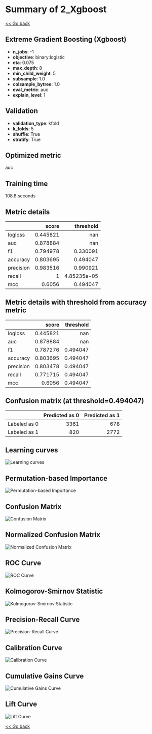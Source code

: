# Summary of 2_Xgboost

[<< Go back](../README.md)


## Extreme Gradient Boosting (Xgboost)
- **n_jobs**: -1
- **objective**: binary:logistic
- **eta**: 0.075
- **max_depth**: 8
- **min_child_weight**: 5
- **subsample**: 1.0
- **colsample_bytree**: 1.0
- **eval_metric**: auc
- **explain_level**: 1

## Validation
 - **validation_type**: kfold
 - **k_folds**: 5
 - **shuffle**: True
 - **stratify**: True

## Optimized metric
auc

## Training time

108.8 seconds

## Metric details
|           |    score |     threshold |
|:----------|---------:|--------------:|
| logloss   | 0.445821 | nan           |
| auc       | 0.878884 | nan           |
| f1        | 0.794978 |   0.330091    |
| accuracy  | 0.803695 |   0.494047    |
| precision | 0.983516 |   0.990921    |
| recall    | 1        |   4.85235e-05 |
| mcc       | 0.6056   |   0.494047    |


## Metric details with threshold from accuracy metric
|           |    score |   threshold |
|:----------|---------:|------------:|
| logloss   | 0.445821 |  nan        |
| auc       | 0.878884 |  nan        |
| f1        | 0.787276 |    0.494047 |
| accuracy  | 0.803695 |    0.494047 |
| precision | 0.803478 |    0.494047 |
| recall    | 0.771715 |    0.494047 |
| mcc       | 0.6056   |    0.494047 |


## Confusion matrix (at threshold=0.494047)
|              |   Predicted as 0 |   Predicted as 1 |
|:-------------|-----------------:|-----------------:|
| Labeled as 0 |             3361 |              678 |
| Labeled as 1 |              820 |             2772 |

## Learning curves
![Learning curves](learning_curves.png)

## Permutation-based Importance
![Permutation-based Importance](permutation_importance.png)
## Confusion Matrix

![Confusion Matrix](confusion_matrix.png)


## Normalized Confusion Matrix

![Normalized Confusion Matrix](confusion_matrix_normalized.png)


## ROC Curve

![ROC Curve](roc_curve.png)


## Kolmogorov-Smirnov Statistic

![Kolmogorov-Smirnov Statistic](ks_statistic.png)


## Precision-Recall Curve

![Precision-Recall Curve](precision_recall_curve.png)


## Calibration Curve

![Calibration Curve](calibration_curve_curve.png)


## Cumulative Gains Curve

![Cumulative Gains Curve](cumulative_gains_curve.png)


## Lift Curve

![Lift Curve](lift_curve.png)



[<< Go back](../README.md)
